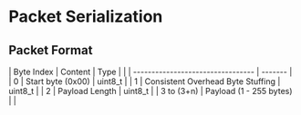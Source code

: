 # Packet Serialization

## Packet Format

| Byte Index | Content                           | Type    |
|             | --------------------------------- | ------- |
| 0          | Start byte (0x00)                 | uint8_t |
| 1           | Consistent Overhead Byte Stuffing | uint8_t |
| 2           | Payload Length                    | uint8_t |
| 3 to (3+n)           | Payload (1 - 255 bytes)           |         |
